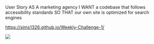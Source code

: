 User Story
AS A marketing agency
I WANT a codebase that follows accessibility standards
SO THAT our own site is optimized for search engines

https://sims1326.github.io/Weekly-Challenge-1/

![](doc/assets/imagesHoriseon%20Screenshot.png)
